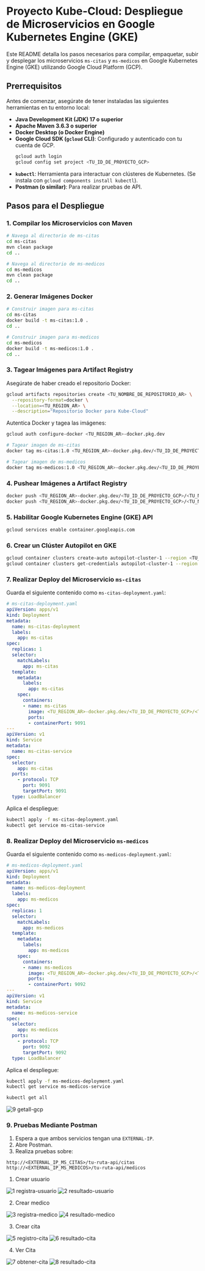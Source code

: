 # Proyecto Kube-Cloud: Despliegue de Microservicios en Google Kubernetes Engine (GKE)

Este README detalla los pasos necesarios para compilar, empaquetar, subir y desplegar los microservicios `ms-citas` y `ms-medicos` en Google Kubernetes Engine (GKE) utilizando Google Cloud Platform (GCP).

## Prerrequisitos

Antes de comenzar, asegúrate de tener instaladas las siguientes herramientas en tu entorno local:

* **Java Development Kit (JDK) 17 o superior**
* **Apache Maven 3.6.3 o superior**
* **Docker Desktop (o Docker Engine)**
* **Google Cloud SDK (`gcloud` CLI)**: Configurado y autenticado con tu cuenta de GCP.
  ```bash
  gcloud auth login
  gcloud config set project <TU_ID_DE_PROYECTO_GCP>
  ```
* **`kubectl`**: Herramienta para interactuar con clústeres de Kubernetes. (Se instala con `gcloud components install kubectl`).
* **Postman (o similar)**: Para realizar pruebas de API.

## Pasos para el Despliegue

### 1. Compilar los Microservicios con Maven

```bash
# Navega al directorio de ms-citas
cd ms-citas
mvn clean package
cd ..

# Navega al directorio de ms-medicos
cd ms-medicos
mvn clean package
cd ..
```

### 2. Generar Imágenes Docker

```bash
# Construir imagen para ms-citas
cd ms-citas
docker build -t ms-citas:1.0 .
cd ..

# Construir imagen para ms-medicos
cd ms-medicos
docker build -t ms-medicos:1.0 .
cd ..
```

### 3. Tagear Imágenes para Artifact Registry

Asegúrate de haber creado el repositorio Docker:

```bash
gcloud artifacts repositories create <TU_NOMBRE_DE_REPOSITORIO_AR> \
  --repository-format=docker \
  --location=<TU_REGION_AR> \
  --description="Repositorio Docker para Kube-Cloud"
```

Autentica Docker y tagea las imágenes:

```bash
gcloud auth configure-docker <TU_REGION_AR>-docker.pkg.dev

# Tagear imagen de ms-citas
docker tag ms-citas:1.0 <TU_REGION_AR>-docker.pkg.dev/<TU_ID_DE_PROYECTO_GCP>/<TU_NOMBRE_DE_REPOSITORIO_AR>/ms-citas:1.0

# Tagear imagen de ms-medicos
docker tag ms-medicos:1.0 <TU_REGION_AR>-docker.pkg.dev/<TU_ID_DE_PROYECTO_GCP>/<TU_NOMBRE_DE_REPOSITORIO_AR>/ms-medicos:1.0
```

### 4. Pushear Imágenes a Artifact Registry

```bash
docker push <TU_REGION_AR>-docker.pkg.dev/<TU_ID_DE_PROYECTO_GCP>/<TU_NOMBRE_DE_REPOSITORIO_AR>/ms-citas:1.0
docker push <TU_REGION_AR>-docker.pkg.dev/<TU_ID_DE_PROYECTO_GCP>/<TU_NOMBRE_DE_REPOSITORIO_AR>/ms-medicos:1.0
```

### 5. Habilitar Google Kubernetes Engine (GKE) API

```bash
gcloud services enable container.googleapis.com
```

### 6. Crear un Clúster Autopilot en GKE

```bash
gcloud container clusters create-auto autopilot-cluster-1 --region <TU_REGION_GCP>
gcloud container clusters get-credentials autopilot-cluster-1 --region <TU_REGION_GCP>
```

### 7. Realizar Deploy del Microservicio `ms-citas`

Guarda el siguiente contenido como `ms-citas-deployment.yaml`:

```yaml
# ms-citas-deployment.yaml
apiVersion: apps/v1
kind: Deployment
metadata:
  name: ms-citas-deployment
  labels:
    app: ms-citas
spec:
  replicas: 1
  selector:
    matchLabels:
      app: ms-citas
  template:
    metadata:
      labels:
        app: ms-citas
    spec:
      containers:
      - name: ms-citas
        image: <TU_REGION_AR>-docker.pkg.dev/<TU_ID_DE_PROYECTO_GCP>/<TU_NOMBRE_DE_REPOSITORIO_AR>/ms-citas:1.0
        ports:
        - containerPort: 9091
---
apiVersion: v1
kind: Service
metadata:
  name: ms-citas-service
spec:
  selector:
    app: ms-citas
  ports:
    - protocol: TCP
      port: 9091
      targetPort: 9091
  type: LoadBalancer
```

Aplica el despliegue:

```bash
kubectl apply -f ms-citas-deployment.yaml
kubectl get service ms-citas-service
```

### 8. Realizar Deploy del Microservicio `ms-medicos`

Guarda el siguiente contenido como `ms-medicos-deployment.yaml`:

```yaml
# ms-medicos-deployment.yaml
apiVersion: apps/v1
kind: Deployment
metadata:
  name: ms-medicos-deployment
  labels:
    app: ms-medicos
spec:
  replicas: 1
  selector:
    matchLabels:
      app: ms-medicos
  template:
    metadata:
      labels:
        app: ms-medicos
    spec:
      containers:
      - name: ms-medicos
        image: <TU_REGION_AR>-docker.pkg.dev/<TU_ID_DE_PROYECTO_GCP>/<TU_NOMBRE_DE_REPOSITORIO_AR>/ms-medicos:1.0
        ports:
        - containerPort: 9092
---
apiVersion: v1
kind: Service
metadata:
  name: ms-medicos-service
spec:
  selector:
    app: ms-medicos
  ports:
    - protocol: TCP
      port: 9092
      targetPort: 9092
  type: LoadBalancer
```

Aplica el despliegue:

```bash
kubectl apply -f ms-medicos-deployment.yaml
kubectl get service ms-medicos-service
```

```bash
kubectl get all
```
![9 getall-gcp](https://github.com/user-attachments/assets/b7b2ecf3-086c-4031-9709-106561ff1b1b)

### 9. Pruebas Mediante Postman

1. Espera a que ambos servicios tengan una `EXTERNAL-IP`.
2. Abre Postman.
3. Realiza pruebas sobre:

```
http://<EXTERNAL_IP_MS_CITAS>/tu-ruta-api/citas
http://<EXTERNAL_IP_MS_MEDICOS>/tu-ruta-api/medicos
```

1. Crear usuario

![1 registra-usuario](https://github.com/user-attachments/assets/3db0a71c-84cb-40c2-aa4e-2e04b0bbf202)
![2 resultado-usuario](https://github.com/user-attachments/assets/5e899964-48b7-4ed4-a834-ab3ca801a5a0)

2. Crear medico
   
![3 registra-medico](https://github.com/user-attachments/assets/bc5557c5-9491-442c-924e-a19fd71a7f89)
![4 resultado-medico](https://github.com/user-attachments/assets/56aab328-60ee-4487-a0f6-0d73fb78ccdd)

3. Crear cita
   
![5 registro-cita](https://github.com/user-attachments/assets/bf240479-f5ca-454d-aa99-ffe8cac80596)
![6 resultado-cita](https://github.com/user-attachments/assets/2dc4ba13-1236-4dd3-a3a8-93cfdb50f159)

4. Ver Cita
   
![7 obtener-cita](https://github.com/user-attachments/assets/459258e9-f2d3-4fab-99da-c4b88658e93d)
![8 resultado-cita](https://github.com/user-attachments/assets/37ea81fb-546e-49ca-a412-35a21e56f1f4)











